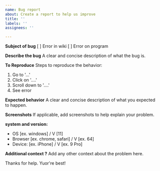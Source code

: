 ```yaml
---
name: Bug report
about: Create a report to help us improve
title: ''
labels: ''
assignees: ''

---
```


**Subject of bug**
[  ] Error in wiki
[  ] Error on program

**Describe the bug**
A clear and concise description of what the bug is.

**To Reproduce**
Steps to reproduce the behavior:
1. Go to '...'
2. Click on '....'
3. Scroll down to '....'
4. See error

**Expected behavior**
A clear and concise description of what you expected to happen.

**Screenshots**
If applicable, add screenshots to help explain your problem.

**system and version:**
 - OS [ex. windows] / V [11]
 - Browser [ex. chrome, safari] / V [ex. 64]
 - Device: [ex. iPhone] / V [ex. 9 Pro]

**Additional context ?**
Add any other context about the problem here.


Thanks for help. Yuor're best!
